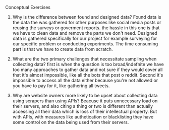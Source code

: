 Conceptual Exercises
1.	Why is the difference between found and designed data?
Found data is the data the was gathered for other purposes like social media posts or reusing the surveys or goverment reports. the hassle in this one is that we have to clean data and remove the parts we don't need.
Designed data is gathered specifically for our project for example surveying for our specific problem or conducting experiments. The time consuming part is that we have to create data from scratch.


2.	What are the two primary challenges that necessitate sampling when collecting data?
first is when the question is too broad/indefnite we have too many approaches to gather data and not sure if they would cover all that it's almost impossible, like all the bots that post o reddit.
Second it's impossible to access all the data either because you're not allowed or you have to pay for it, like gathering all tweets.

3.	Why are website owners more likely to be upset about collecting data using scrapers than using APIs?
Beacuse it puts unnecessary load on their servers, and also citing a thing or two is different than actually accessing all their data which is loss of their intellectual property.
But with APIs, with measures like authetication or blacklisting they have some control on the data being used from their servers.

